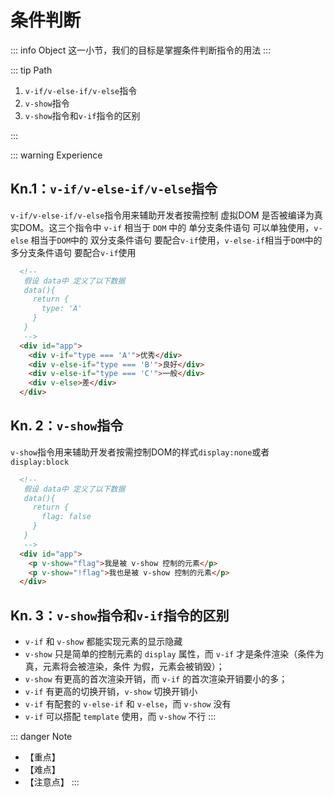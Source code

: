 # 条件判断

::: info Object
这一小节，我们的目标是掌握条件判断指令的用法
:::

::: tip Path

1. `v-if/v-else-if/v-else`指令
2. `v-show`指令
3. `v-show`指令和`v-if`指令的区别

:::

::: warning Experience

## Kn.1：`v-if/v-else-if/v-else`指令

  `v-if/v-else-if/v-else`指令用来辅助开发者按需控制 虚拟DOM 是否被编译为真实DOM。这三个指令中 `v-if` 相当于 `DOM` 中的 单分支条件语句 可以单独使用，`v-else` 相当于`DOM`中的 双分支条件语句 要配合`v-if`使用，`v-else-if`相当于`DOM`中的 多分支条件语句 要配合`v-if`使用

  ```html
    <!-- 
     假设 data中 定义了以下数据
     data(){
       return {
         type: 'A'
       }
     }
     -->
    <div id="app">
      <div v-if="type === 'A'">优秀</div>
      <div v-else-if="type === 'B'">良好</div>
      <div v-else-if="type === 'C'">一般</div>
      <div v-else>差</div>
    </div>
  ```

## Kn. 2：`v-show`指令

  `v-show`指令用来辅助开发者按需控制DOM的样式`display:none`或者`display:block`

  ```html
    <!-- 
     假设 data中 定义了以下数据
     data(){
       return {
         flag: false
       }
     }
     -->
    <div id="app">
      <p v-show="flag">我是被 v-show 控制的元素</p>
      <p v-show="!flag">我也是被 v-show 控制的元素</p>
    </div>
  ```

## Kn. 3：`v-show`指令和`v-if`指令的区别

* `v-if` 和 `v-show` 都能实现元素的显示隐藏
* `v-show` 只是简单的控制元素的 `display` 属性，而 `v-if` 才是条件渲染（条件为真，元素将会被渲染，条件 为假，元素会被销毁）；
* `v-show` 有更高的首次渲染开销，而 `v-if` 的首次渲染开销要小的多；
* `v-if` 有更高的切换开销，`v-show` 切换开销小
* `v-if` 有配套的 `v-else-if` 和 `v-else`，而 `v-show` 没有
* `v-if` 可以搭配 `template` 使用，而 `v-show` 不行
:::

::: danger Note

* 【重点】
* 【难点】
* 【注意点】
:::
